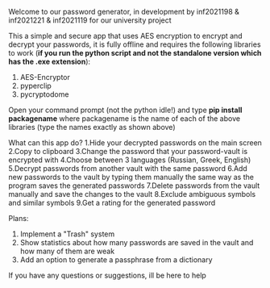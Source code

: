 
Welcome to our password generator, in development by inf2021198 &amp; inf2021221 &amp; inf2021119 for our university project

This a simple and secure app that uses AES encryption to encrypt and decrypt your passwords, it is fully offline and requires the following libraries to work (**if you run the python script and not the standalone version which has the .exe extension**):
  1. AES-Encryptor
  2. pyperclip
  3. pycryptodome

Open your command prompt (not the python idle!) and type **pip install packagename** where packagename is the name of each of the above libraries (type the names exactly as shown above)

What can this app do?
  1.Hide your decrypted passwords on the main screen
  2.Copy to clipboard
  3.Change the password that your password-vault is encrypted with
  4.Choose between 3 languages (Russian, Greek, English)
  5.Decrypt passwords from another vault with the same password
  6.Add new passwords to the vault by typing them manually the same way as the program saves the generated passwords
  7.Delete passwords from the vault manually and save the changes to the vault
  8.Exclude ambiguous symbols and similar symbols
  9.Get a rating for the generated password

Plans:
  1. Implement a "Trash" system
  2. Show statistics about how many passwords are saved in the vault and how many of them are weak
  3. Add an option to generate a passphrase from a dictionary


If you have any questions or suggestions, ill be here to help
